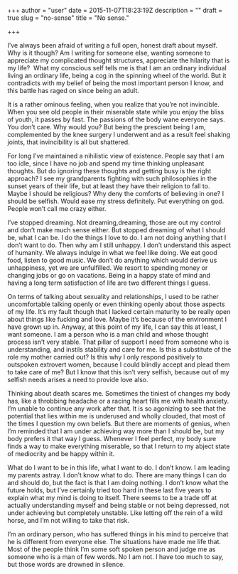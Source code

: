 +++
author = "user"
date = 2015-11-07T18:23:19Z
description = ""
draft = true
slug = "no-sense"
title = "No sense."

+++


<p>I’ve always been afraid of writing a full open, honest draft about myself. Why is it though? Am I writing for someone else, wanting someone to appreciate my complicated thought structures, appreciate the hilarity that is my life?  What my conscious self tells me is that I am an ordinary individual living an ordinary life, being a cog in the spinning wheel of the world. But it contradicts with my belief of being the most important person I know, and this battle has raged on since being an adult.</p>
<p>It is a rather ominous feeling, when you realize that you’re not invincible. When you see old people in their miserable state while you enjoy the bliss of youth, it passes by fast. The passions of the body wane everyone says. You don’t care. Why would you? But being the prescient being I am, complemented by the knee surgery I underwent and as a result feel shaking joints, that invincibility is all but shattered.</p>
<p>For long I’ve maintained a nihilistic view of existence. People say that I am too idle, since I have no job and spend my time thinking unpleasant thoughts. But do ignoring these thoughts and getting busy is the right approach? I see my grandparents fighting with such philosophies in the sunset years of their life, but at least they have their religion to fall to. Maybe I should be religious? Why deny the comforts of believing in one? I should be selfish. Would ease my stress definitely. Put everything on god. People won’t call me crazy either.</p>
<p>I’ve stopped dreaming. Not dreaming,dreaming, those are out my control and don’t make much sense either. But stopped dreaming of what I should be, what I can be. I do the things I love to do. I am not doing anything that I don’t want to do. Then why am I still unhappy. I don’t understand this aspect of humanity. We always indulge in what we feel like doing. We eat good food, listen to good music. We don’t do anything which would derive us unhappiness, yet we are unfulfilled. We resort to spending money or changing jobs or go on vacations. Being in a happy state of mind and having a long term satisfaction of life are two different things I guess.</p>
<p>On terms of talking about sexuality and relationships, I used to be rather uncomfortable talking openly or even thinking openly about those aspects of my life. It’s my fault though that I lacked certain maturity to be really open about things like fucking and love. Maybe it’s because of the environment I have grown up in. Anyway, at this point of my life, I can say this at least, I want someone. I am a person who is a man child and whose thought process isn’t very stable. That pillar of support I need from someone who is understanding, and instils stability and care for me. Is this a substitute of the role my mother carried out? Is this why I only respond positively to outspoken extrovert women, because I could blindly accept and plead them to take care of me? But I know that this isn’t very selfish, because out of my selfish needs arises a need to provide love also.</p>
<p>Thinking about death scares me. Sometimes the tiniest of changes my body has, like a throbbing headache or a racing heart fills me with health anxiety. I’m unable to continue any work after that. It is so agonizing to see that the potential that lies within me is underused and wholly clouded, that most of the times I question my own beliefs. But there are moments of genius, when I’m reminded that I am under achieving way more than I should be, but my body prefers it that way I guess. Whenever I feel perfect, my body sure finds a way to make everything miserable, so that I return to my abject state of mediocrity and be happy within it.</p>
<p>What do I want to be in this life, what I want to do. I don’t know. I am leading my parents astray. I don’t know what to do. There are many things I can do and should do, but the fact is that I am doing nothing. I don’t know what the future holds, but I’ve certainly tried too hard in these last five years to explain what my mind is doing to itself. There seems to be a trade off at actually understanding myself and being stable or not being depressed, not under achieving but completely unstable. Like letting off the rein of a wild horse, and I’m not willing to take that risk.</p>
<p>I’m an ordinary person, who has suffered things in his mind to perceive that he is different from everyone else. The situations have made me life that. Most of the people think I’m some soft spoken person and judge me as someone who is a man of few words. No I am not. I have too much to say, but those words are drowned in silence.</p>



